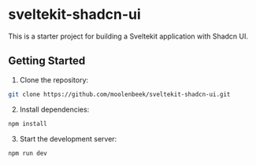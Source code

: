 # sveltekit-shadcn-ui

This is a starter project for building a Sveltekit application with Shadcn UI.

## Getting Started

1. Clone the repository:

```bash
git clone https://github.com/moolenbeek/sveltekit-shadcn-ui.git
```

2. Install dependencies:

```bash
npm install
```

3. Start the development server:

```bash
npm run dev
```
